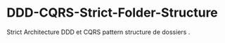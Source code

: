 # DDD-CQRS-Strict-Folder-Structure
Strict Architecture DDD et CQRS pattern structure de dossiers . 
